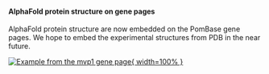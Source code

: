 #### AlphaFold protein structure on gene pages
<!-- pombase_flags: frontpage -->
<!-- newsfeed_thumbnail: protein-structure.png -->

AlphaFold protein structure are now embedded on the PomBase gene
pages.  We hope to embed the experimental structures from PDB in the
near future.

[![Example from the mvp1 gene page](assets/newsfeed/alphafold-news-item-example-1.png){ width=100% }](assets/newsfeed/alphafold-news-item-example-1.png)
